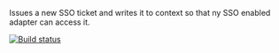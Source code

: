 Issues a new SSO ticket and writes it to context so that ny SSO enabled adapter can access it.

[![Build status](https://ci.appveyor.com/api/projects/status/github/BizTalkComponents/SetSSOTicket?branch=master)](https://ci.appveyor.com/api/projects/status/github/BizTalkComponents/SetSSOTicket/branch/master)
